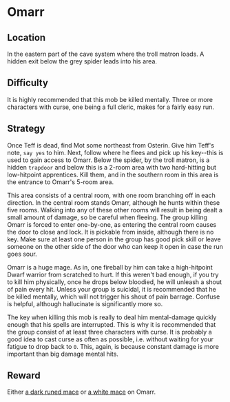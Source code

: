 # Omarr

## Location

In the eastern part of the cave system where the troll matron loads. A hidden
exit below the grey spider leads into his area.

## Difficulty

It is highly recommended that this mob be killed mentally. Three or more
characters with curse, one being a full cleric, makes for a fairly easy run.

## Strategy

Once Teff is dead, find Mot some northeast from Osterin. Give him Teff's note,
`say yes` to him. Next, follow where he flees and pick up his key--this is used
to gain access to Omarr. Below the spider, by the troll matron, is a hidden
`trapdoor` and below this is a 2-room area with two hard-hitting but
low-hitpoint apprentices. Kill them, and in the southern room in this area is
the entrance to Omarr's 5-room area.

This area consists of a central room, with one room branching off in each
direction. In the central room stands Omarr, although he hunts within these
five rooms. Walking into any of these other rooms will result in being dealt a
small amount of damage, so be careful when fleeing. The group killing Omarr is
forced to enter one-by-one, as entering the central room causes the door to
close and lock. It is pickable from inside, although there is no key. Make sure
at least one person in the group has good pick skill or leave someone on the
other side of the door who can keep it open in case the run goes sour.

Omarr is a huge mage. As in, one fireball by him can take a high-hitpoint Dwarf
warrior from scratched to hurt. If this weren't bad enough, if you try to kill
him physically, once he drops below bloodied, he will unleash a shout of pain
every hit. Unless your group is suicidal, it is recommended that he be killed
mentally, which will not trigger his shout of pain barrage. Confuse is helpful,
although hallucinate is significantly more so.

The key when killing this mob is really to deal him mental-damage quickly enough
that his spells are interrupted. This is why it is recommended that the group
consist of at least three characters with curse. It is probably a good idea to
cast curse as often as possible, i.e. without waiting for your fatigue to drop
back to `0`. This, again, is because constant damage is more important than big
damage mental hits.

## Reward

Either [a dark runed mace](/docs/items/weapons.md#a-dark-runed-mace) or
[a white mace](/docs/items/weapons.md#a-white-mace) on Omarr.
